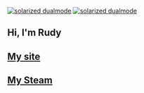 [![solarized dualmode](https://github.com/RealDiamond/hud_png/blob/master/hud_1.png)](#features)
[![solarized dualmode](https://github.com/RealDiamond/hud_png/blob/master/hud_2.png)](#features)

Hi, I'm Rudy
----
[My site](https://realdiamond.github.io/)
----
[My Steam](http://steamcommunity.com/id/id187393908/)
----
